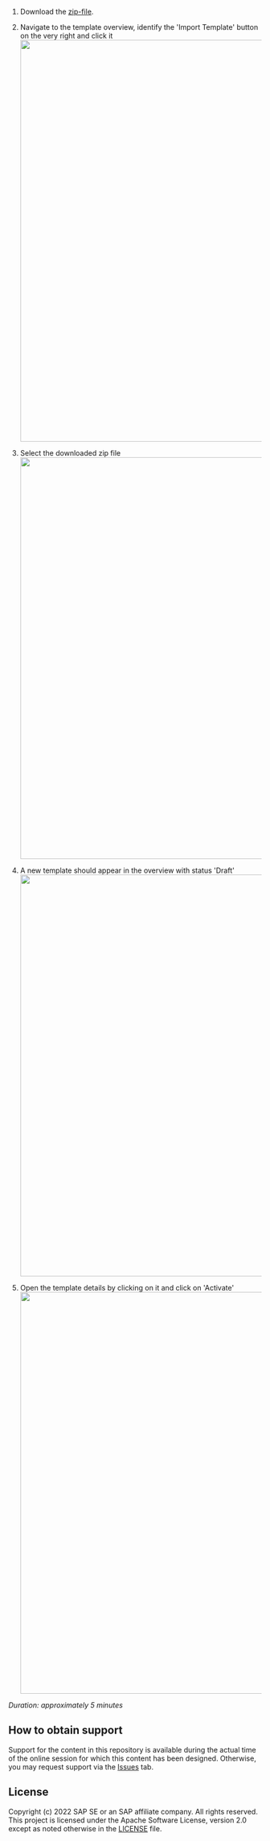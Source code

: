 1. Download the [zip-file](./Custom_purchase_order_template.zip). 

2. Navigate to the template overview, identify the 'Import Template' button on the very right and click it <img src="https://user-images.githubusercontent.com/33467822/197553317-4a4c2366-6ee3-482a-8150-f11576d14900.png" width="800">

3. Select the downloaded zip file <img src="https://user-images.githubusercontent.com/33467822/197553569-589bcae5-bd1a-47c8-b74f-f150ea5c9a1c.png" width="800">

4. A new template should appear in the overview with status 'Draft' <img src="https://user-images.githubusercontent.com/33467822/197553995-ba64d741-f53c-450e-9120-0d7de96dd459.png" width="800"> 

5. Open the template details by clicking on it and click on 'Activate' <img src="https://user-images.githubusercontent.com/33467822/197554174-47dbae56-af38-46b1-b1f0-5ef3da3d3e48.png" width="800">

*Duration: approximately 5 minutes*

## How to obtain support

Support for the content in this repository is available during the actual time of the online session for which this content has been designed. Otherwise, you may request support via the [Issues](../../issues) tab.

## License
Copyright (c) 2022 SAP SE or an SAP affiliate company. All rights reserved. This project is licensed under the Apache Software License, version 2.0 except as noted otherwise in the [LICENSE](LICENSES/Apache-2.0.txt) file.
